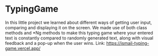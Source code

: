 # TypingGame

In this little project we learned about different ways of getting user input, comparing and displaying it on the screen.
We made use of both class methods and *Ng methods to make this typing game where your entered text is constantly compared to randomly generated text,
along with visual feedback and a pop-up when the user wins.
Link: https://ismail-typing-game.vercel.app/
